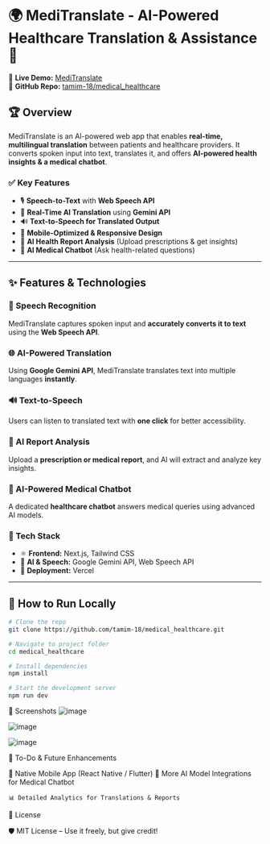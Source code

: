 # 🌍 MediTranslate - AI-Powered Healthcare Translation & Assistance 🏥  

🚀 **Live Demo:** [MediTranslate](https://meditranslate-xi.vercel.app/)  
📂 **GitHub Repo:** [tamim-18/medical_healthcare](https://github.com/tamim-18/medical_healthcare)  

## 🏆 Overview  
MediTranslate is an AI-powered web app that enables **real-time, multilingual translation** between patients and healthcare providers. It converts spoken input into text, translates it, and offers **AI-powered health insights & a medical chatbot**.  

### ✅ Key Features  
- 🎙️ **Speech-to-Text** with **Web Speech API**  
- 🔄 **Real-Time AI Translation** using **Gemini API**  
- 🔊 **Text-to-Speech for Translated Output**  
- 📱 **Mobile-Optimized & Responsive Design**  
- 📄 **AI Health Report Analysis** (Upload prescriptions & get insights)  
- 🤖 **AI Medical Chatbot** (Ask health-related questions)  

---

## ✨ Features & Technologies  

### 🎤 Speech Recognition  
MediTranslate captures spoken input and **accurately converts it to text** using the **Web Speech API**.  

### 🌐 AI-Powered Translation  
Using **Google Gemini API**, MediTranslate translates text into multiple languages **instantly**.  

### 🔊 Text-to-Speech  
Users can listen to translated text with **one click** for better accessibility.  

### 🏥 AI Report Analysis  
Upload a **prescription or medical report**, and AI will extract and analyze key insights.  

### 🏥 AI-Powered Medical Chatbot  
A dedicated **healthcare chatbot** answers medical queries using advanced AI models.  

### 🎨 Tech Stack  
- ⚛️ **Frontend:** Next.js, Tailwind CSS  
- 🤖 **AI & Speech:** Google Gemini API, Web Speech API  
- 📡 **Deployment:** Vercel  

---

## 🚀 How to Run Locally  

```bash
# Clone the repo
git clone https://github.com/tamim-18/medical_healthcare.git

# Navigate to project folder
cd medical_healthcare

# Install dependencies
npm install

# Start the development server
npm run dev
```
📸 Screenshots
![image](https://github.com/user-attachments/assets/c07ded59-037b-4ffe-a6ce-86b782d1f312)

![image](https://github.com/user-attachments/assets/9e806390-5432-4730-a15f-52074ecf7ff7)

![image](https://github.com/user-attachments/assets/ce00e426-2212-4ada-bc77-30d58004739c)




📌 To-Do & Future Enhancements

📱 Native Mobile App (React Native / Flutter)
💬 More AI Model Integrations for Medical Chatbot

    📊 Detailed Analytics for Translations & Reports

📜 License

🛡️ MIT License – Use it freely, but give credit!
